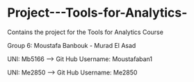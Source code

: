 # Project---Tools-for-Analytics-
Contains the project for the Tools for Analytics Course 

 Group 6: Moustafa Banbouk - Murad El Asad

UNI: Mb5166 --> Git Hub Username: Moustafaban1

UNI: Me2850 --> Git Hub Username: Me2850
